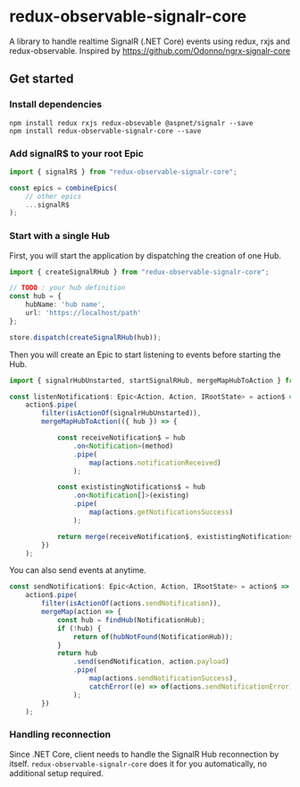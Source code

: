 # redux-observable-signalr-core

A library to handle realtime SignalR (.NET Core) events using redux, rxjs and redux-observable.
Inspired by https://github.com/Odonno/ngrx-signalr-core

## Get started

### Install dependencies

```
npm install redux rxjs redux-obsevable @aspnet/signalr --save
npm install redux-observable-signalr-core --save
```

### Add signalR$ to your root Epic

```ts
import { signalR$ } from "redux-observable-signalr-core";

const epics = combineEpics(
	// other epics
	...signalR$
);
```

### Start with a single Hub

First, you will start the application by dispatching the creation of one Hub.

```ts
import { createSignalRHub } from "redux-observable-signalr-core";

// TODO : your hub definition
const hub = {
    hubName: 'hub name',
    url: 'https://localhost/path'
};

store.dispatch(createSignalRHub(hub));
```

Then you will create an Epic to start listening to events before starting the Hub.

```ts
import { signalrHubUnstarted, startSignalRHub, mergeMapHubToAction } from "redux-observable-signalr-core";

const listenNotification$: Epic<Action, Action, IRootState> = action$ =>
	action$.pipe(
		filter(isActionOf(signalrHubUnstarted)),
		mergeMapHubToAction(({ hub }) => {

			const receiveNotification$ = hub
				.on<Notification>(method)
				.pipe(
					map(actions.notificationReceived)
				);

			const exististingNotifications$ = hub
				.on<Notification[]>(existing)
				.pipe(
					map(actions.getNotificationsSuccess)
				);

			return merge(receiveNotification$, exististingNotifications$, of(startSignalRHub(NotificationHub)));
		})
	);
```

You can also send events at anytime.

```ts
const sendNotification$: Epic<Action, Action, IRootState> = action$ =>
	action$.pipe(
		filter(isActionOf(actions.sendNotification)),
		mergeMap(action => {
			const hub = findHub(NotificationHub);
			if (!hub) {
				return of(hubNotFound(NotificationHub));
			}
			return hub
				.send(sendNotification, action.payload)
				.pipe(
					map(actions.sendNotificationSuccess),
					catchError((e) => of(actions.sendNotificationError))
				);
		})
	);
```

### Handling reconnection

Since .NET Core, client needs to handle the SignalR Hub reconnection by itself. `redux-observable-signalr-core` does it for you automatically, no additional setup required.